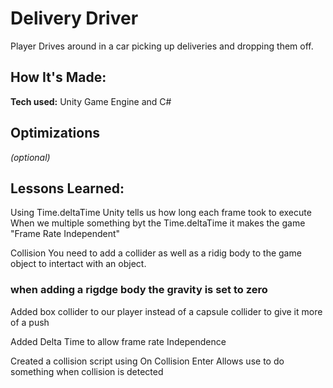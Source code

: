 # Delivery Driver
Player Drives around in a car picking up deliveries and dropping them off.

## How It's Made:





**Tech used:** 
Unity Game Engine and C#


## Optimizations
*(optional)*


## Lessons Learned:
Using Time.deltaTime Unity tells us how long each frame took to execute
When we multiple something byt the Time.deltaTime it makes the game "Frame Rate Independent"


Collision 
You need to add a collider as well as a ridig body to the game object to intertact with an object. 

### when adding a rigdge body the gravity is set to zero

Added box collider to our player instead of a capsule collider to give it more of a push

Added Delta Time to allow frame rate Independence

Created a collision script using On Collision Enter
Allows use to do something when collision is detected













